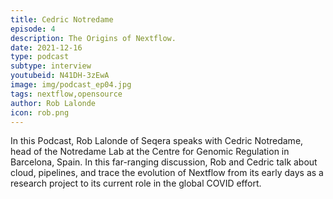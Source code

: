 ```yaml
---
title: Cedric Notredame
episode: 4
description: The Origins of Nextflow.
date: 2021-12-16
type: podcast
subtype: interview
youtubeid: N41DH-3zEwA
image: img/podcast_ep04.jpg
tags: nextflow,opensource
author: Rob Lalonde
icon: rob.png
---
```


In this Podcast, Rob Lalonde of Seqera speaks with Cedric Notredame, head of the Notredame Lab at the Centre for Genomic Regulation in Barcelona, Spain. In this far-ranging discussion, Rob and Cedric talk about cloud, pipelines, and trace the evolution of Nextflow from its early days as a research project to its current role in the global COVID effort.
